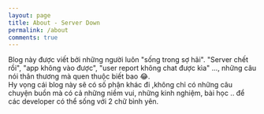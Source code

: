 ```yaml
---
layout: page
title: About - Server Down
permalink: /about
comments: true
---
```


<div class="row justify-content-between">
<div class="col-md-8 pr-5">

Blog này được viết bởi những người luôn "sống trong sợ hãi". "Server chết rồi", "app không vào được", "user report không chat được kìa" ..., những câu nói thân thương mà quen thuộc biết bao 😂. 
<br>
Hy vọng cái blog này sẽ có số phận khác đi ,không chỉ có những câu chuyện buồn mà có cả những niềm vui, những kinh nghiệm, bài học .. để các developer có thể sống với 2 chữ bình yên.
</div>
</div>
